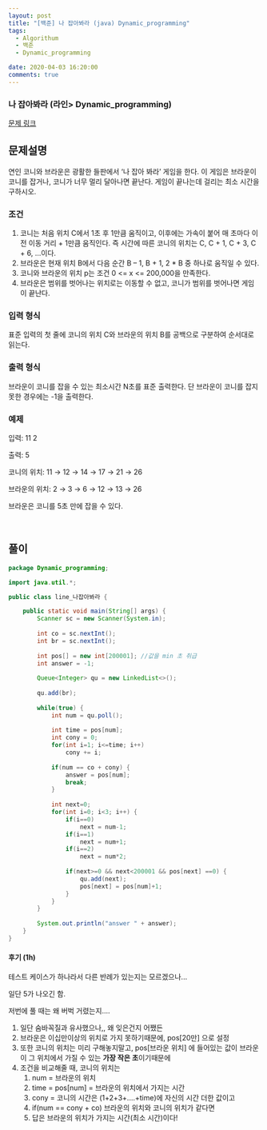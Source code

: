 ```yaml
---
layout: post
title: "[백준] 나 잡아봐라 (java) Dynamic_programming"
tags:
  - Algorithum
  - 백준
  - Dynamic_programming

date: 2020-04-03 16:20:00
comments: true
---
```


###   나 잡아봐라 (라인> Dynamic_programming)

[문제 링크](https://engineering.linecorp.com/ko/blog/2019-firsthalf-line-internship-recruit-coding-test/ )

## 문제설명

연인 코니와 브라운은 광활한 들판에서 ‘나 잡아 봐라’ 게임을 한다. 이 게임은 브라운이 코니를 잡거나, 코니가 너무 멀리 달아나면 끝난다. 게임이 끝나는데 걸리는 최소 시간을 구하시오.

### 조건

1. 코니는 처음 위치 C에서 1초 후 1만큼 움직이고, 이후에는 가속이 붙어 매 초마다 이전 이동 거리 + 1만큼 움직인다. 즉 시간에 따른 코니의 위치는 C, C + 1, C + 3, C + 6, …이다.
2. 브라운은 현재 위치 B에서 다음 순간 B – 1, B + 1, 2 * B 중 하나로 움직일 수 있다.
3. 코니와 브라운의 위치 p는 조건 0 <= x <= 200,000을 만족한다.
4. 브라운은 범위를 벗어나는 위치로는 이동할 수 없고, 코니가 범위를 벗어나면 게임이 끝난다.

### 입력 형식

표준 입력의 첫 줄에 코니의 위치 C와 브라운의 위치 B를 공백으로 구분하여 순서대로 읽는다.

### 출력 형식

브라운이 코니를 잡을 수 있는 최소시간 N초를 표준 출력한다. 단 브라운이 코니를 잡지 못한 경우에는 -1을 출력한다.

### 예제 

입력: 11 2

출력: 5

코니의 위치: 11 → 12 → 14 → 17 → 21 → 26

브라운의 위치: 2 → 3 → 6 → 12 → 13 → 26

브라운은 코니를 5초 만에 잡을 수 있다.

<br>

## 풀이

```java
package Dynamic_programming;

import java.util.*;

public class line_나잡아봐라 {

	public static void main(String[] args) {
		Scanner sc = new Scanner(System.in);
		
		int co = sc.nextInt();
		int br = sc.nextInt();
		
		int pos[] = new int[200001]; //값을 min 초 취급
		int answer = -1;
		
		Queue<Integer> qu = new LinkedList<>();
		
		qu.add(br);
		
		while(true) {
			int num = qu.poll();
			
			int time = pos[num];
			int cony = 0;
			for(int i=1; i<=time; i++)
				cony += i;
			
			if(num == co + cony) {
				answer = pos[num];
				break;
			}
			
			int next=0;
			for(int i=0; i<3; i++) {
				if(i==0)
					next = num-1;
				if(i==1)
					next = num+1;
				if(i==2)
					next = num*2;
				
				if(next>=0 && next<200001 && pos[next] ==0) {
					qu.add(next);
					pos[next] = pos[num]+1;
				}
			}
		}
		
		System.out.println("answer " + answer);
	}
}
```

#### 후기 (1h)

테스트 케이스가 하나라서 다른 반례가 있는지는 모르겠으나...<br>

일단 5가 나오긴 함. <br>

저번에 풀 때는 왜 버벅 거렸는지.... <br>

1. 일단 숨바꼭질과 유사했으나,, 왜 잊은건지 어쨌든
2. 브라운은 이십만이상의 위치로 가지 못하기때문에, pos[20만] 으로 설정
3. 또한 코니의 위치는 미리 구해놓지말고, pos[브라운 위치] 에 들어있는 값이 브라운이 그 위치에서 가질 수 있는 **가장 작은 초**이기때문에
4. 조건을 비교해줄 때, 코니의 위치는
   1. num = 브라운의 위치
   2. time = pos[num] = 브라운의 위치에서 가지는 시간
   3. cony = 코니의 시간은 (1+2+3+....+time)에 자신의 시간 더한 값이고
   4. if(num == cony + co) 브라운의 위치와 코니의 위치가 같다면
   5. 답은 브라운의 위치가 가지는 시간(최소 시간)이다!